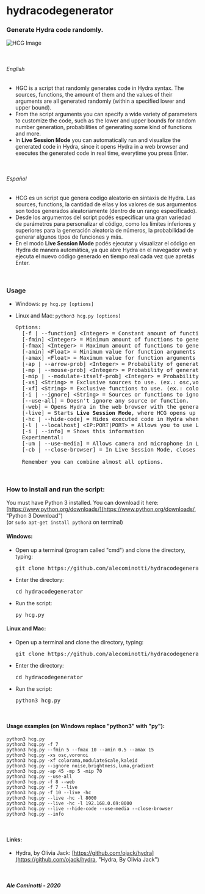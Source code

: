 # hydracodegenerator
### Generate Hydra code randomly.

![HCG Image](https://github.com/alecominotti/hydracodegenerator/blob/master/resources/image.png?raw=true, "Pimba")  

</br>

###### English
- HGC is a script that randomly generates code in Hydra syntax. The sources, functions, the amount of them and the values of their arguments are all generated randomly (within a specified lower and upper bound).
- From the script arguments you can specify a wide variety of parameters to customize the code, such as the lower and upper bounds for random number generation, probabilities of generating some kind of functions and more.
- In <b>Live Session Mode</b> you can automatically run and visualize the generated code in Hydra, since it opens Hydra in a web browser and executes the generated code in real time, everytime you press Enter.

</br>

###### Español
- HCG es un script que genera codigo aleatorio en sintaxis de Hydra. Las sources, functions, la cantidad de ellas y los valores de sus argumentos son todos generados aleatoriamente (dentro de un rango especificado).
- Desde los argumentos del script podés especificar una gran variedad de parámetros para personalizar el código, como los límites inferiores y superiores para la generación aleatoria de números, la probabilidad de generar algunos tipos de funciones y más.
- En el modo <b>Live Session Mode</b> podés ejecutar y visualizar el código en Hydra de manera automática, ya que abre Hydra en el navegador web y ejecuta el nuevo código generado en tiempo real cada vez que apretás Enter.

</br>

### Usage
	
- Windows: ```py hcg.py [options]```
- Linux and Mac: ```python3 hcg.py [options]```

	<pre>Options:
	[-f | --function] &lt;Integer&gt; = Constant amount of functions.
	[-fmin] &lt;Integer&gt; = Minimum amount of functions to generate (Default: 0).
	[-fmax] &lt;Integer&gt; = Maximum amount of functions to generate (Default: 5).
	[-amin] &lt;Float&gt; = Minimum value for function arguments (Default: 0).
	[-amax] &lt;Float&gt; = Maximum value for function arguments (Default: 5).
	[-ap | --arrow-prob] &lt;Integer&gt; = Probability of generating an arrow function as an argument (0 to 100).
	[-mp | --mouse-prob] &lt;Integer&gt; = Probability of generating a mouse arrow function as an argument (0 to 100).
	[-mip | --modulate-itself-prob] &lt;Integer&gt; = Probability of "o0" as an argument for the modulate functions.
	[-xs] &lt;String&gt; = Exclusive sources to use. (ex.: osc,voronoi).
	[-xf] &lt;String&gt; = Exclusive functions to use. (ex.: colorama,modulate).
	[-i | --ignore] &lt;String&gt; = Sources or functions to ignore. (ex.: osc,brightness).
	[--use-all] = Doesn't ignore any source or function.
	[-web] = Opens Hydra in the web browser with the generated code after generating it. (Google Chrome only).
	[-live] = Starts <b>Live Session Mode</b>, where HCG opens up the web browser, writes the generated code and run it automatically in Hydra, everytime you press Enter. (Google Chrome only).
	[-hc | --hide-code] = Hides executed code in Hydra when running in Live Session Mode.
	[-l | --localhost] &lt;IP:PORT|PORT&gt; = Allows you to use Live Session Mode in your locally running Hydra, specifying the IP:PORT or just PORT if it's running on the same computer.
	[-i | --info] = Shows this information
	Experimental:
	[-um | --use-media] = Allows camera and microphone in Live Session Mode (Blocked by default to avoid window prompts).
	[-cb | --close-browser] = In Live Session Mode, closes browser window when the script is stopped. WINDOWS 10 ALWAYS CLOSES THE BROWSER WHEN THE SCRIPT IS STOPPED.
	
	Remember you can combine almost all options.</pre>
	
</br>

### How to install and run the script:

You must have Python 3 installed. You can download it here: [https://www.python.org/downloads/](https://www.python.org/downloads/, "Python 3 Download")\
(or `sudo apt-get install python3` on terminal)

#### Windows:

- Open up a terminal (program called "cmd") and clone the directory, typing:
	<pre>git clone https://github.com/alecominotti/hydracodegenerator.git</pre>
- Enter the directory:	
	<pre>cd hydracodegenerator</pre>
- Run the script:	
	<pre>py hcg.py</pre>


#### Linux and Mac:

- Open up a terminal and clone the directory, typing:
	<pre>git clone https://github.com/alecominotti/hydracodegenerator.git</pre>
- Enter the directory:	
	<pre>cd hydracodegenerator</pre>
- Run the script:	
	<pre>python3 hcg.py</pre>
	
</br>

#### Usage examples (on Windows replace "python3" with "py"):
	python3 hcg.py
	python3 hcg.py -f 7
	python3 hcg.py --fmin 5 --fmax 10 --amin 0.5 --amax 15
	python3 hcg.py -xs osc,voronoi
	python3 hcg.py -xf colorama,modulateScale,kaleid
	python3 hcg.py --ignore noise,brightness,luma,gradient
	python3 hcg.py -ap 45 -mp 5 -mip 70
	python3 hcg.py --use-all	
	python3 hcg.py -f 8 --web
	python3 hcg.py -f 7 --live
	python3 hcg.py -f 10 --live -hc
	python3 hcg.py --live -hc -l 8000
	python3 hcg.py --live -hc -l 192.168.0.69:8000
	python3 hcg.py --live --hide-code --use-media --close-browser
	python3 hcg.py --info

</br>

#### Links:
	
- Hydra, by Olivia Jack:
	  [https://github.com/ojack/hydra](https://github.com/ojack/hydra, "Hydra, By Olivia Jack")
  
</br>
  
##### Ale Cominotti - 2020
